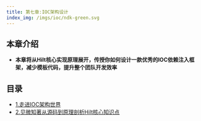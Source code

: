 ```yaml
---
title: 第七章:IOC架构设计
index_img: /imgs/ioc/ndk-green.svg
---
```


## 本章介绍
- <b>本章将从Hilt核心实现原理展开，传授你如何设计一款优秀的IOC依赖注入框架，减少模板代码，提升整个团队开发效率</b>

## 目录
* [1.走进IOC架构世界](../ioc/study-1/)
* [2.见微知著从源码到原理剖析Hilt核心知识点](../ioc/study-2/)
